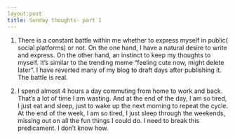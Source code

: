 ```yaml
---
layout:post
title: Sunday thoughts- part 1
---
```


1. There is a constant battle within me whether to express myself in public( social platforms) or not. On the one hand, I have a natural desire to write  and express. On the other hand, an instinct to keep my thoughts to myself. It’s similar to the trending meme “feeling cute now, might delete later”. I have reverted many of my blog to draft days after publishing it. The battle is real. 

2. I spend almost 4 hours a day commuting from home to work and back. That’s a lot of time I am wasting. And at the end of the day, I am so tired, I just eat and sleep, just to wake up the next morning to repeat the cycle. At the end of the week, I am so tired, I just sleep through the weekends, missing out on all the fun things I could do. I need to break this predicament. I don’t know how.


